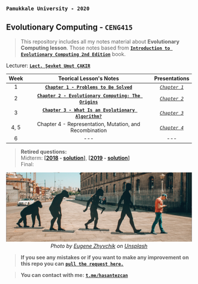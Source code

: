 ### `Pamukkale University - 2020`
## Evolutionary Computing - `CENG415`

> This repository includes all my notes material about **Evolutionary Computing lesson**. 
> Those notes based from **[`Introduction to Evolutionary Computing 2nd Edition`](http://www.evolutionarycomputation.org/slides/)** book.

Lecturer: [**`Lect. Şevket Umut ÇAKIR`**](https://www.pau.edu.tr/sucakir/en)

| Week  |                                               Teorical Lesson's Notes                                                |                          Presentations                          |
| :---: | :------------------------------------------------------------------------------------------------------------------: | :-------------------------------------------------------------: |
|   1   |                [**`Chapter 1 - Problems to Be Solved`**](/_data/weeks/week1/problems-to-be-solved.md)                |    [*`Chapter 1`*](_data/weeks/week1/week1-presentaion.pdf)     |
|   2   | [**`Chapter 2 - Evolutionary Computing: The Origins`**](/_data/weeks/week2/the-origins-of-evolutionary-computing.md) |    [*`Chapter 2`*](_data/weeks/week2/week2-presentaion.pdf)     |
|   3   |   [**`Chapter 3 - What Is an Evolutionary Algorithm?`**](/_data/weeks/week3/what-Is-an-evolutionary-algorithm.md)    |    [*`Chapter 3`*](_data/weeks/week3/week3-presentation.pdf)    |
| 4, 5  |                               Chapter 4 - Representation, Mutation, and Recombination                                | [*`Chapter 4`*](_data/weeks/week4-5/chapter-4-presentation.pdf) |
|   6   |                                                         ---                                                          |                               ---                               |

>**Retired questions:**  
> Midterm: **[[2018](/_data/retired-questions/2018-midterm.pdf) - [solution](/_data/retired-questions/2018-midterm-solution.pdf)]**, **[[2019](/_data/retired-questions/2019-midterm.pdf) - [solution](/_data/retired-questions/2019-midterm-solution.pdf)]**  
> Final:

<p align="center">
	<a href="#">
		<img alt="sınıf" src="_data/images/cover-image.png">
	</a>
        <br>
		<em><span>Photo by <a href="https://unsplash.com/@eugenezhyvchik?utm_source=unsplash&amp;utm_medium=referral&amp;utm_content=creditCopyText">Eugene Zhyvchik</a> on <a href="https://unsplash.com/s/photos/evolution?utm_source=unsplash&amp;utm_medium=referral&amp;utm_content=creditCopyText">Unsplash</a></span></em>	
</p>

> **If you see any mistakes or if you want to make any improvement on this repo you can** [**`pull the request here.`**](https://github.com/hasantezcan/evolutionary-computing/pulls) 

> **You can contact with me:** [**`t.me/hasantezcan`**](https://t.me/hasantezcan)
